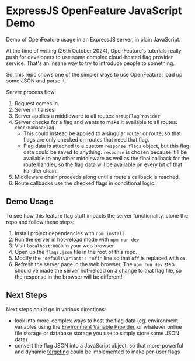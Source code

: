 # ExpressJS OpenFeature JavaScript Demo

Demo of OpenFeature usage in an ExpressJS server, in plain JavaScript.

At the time of writing (26th October 2024), OpenFeature's tutorials really push for developers to use some complex cloud-hosted flag provider service. That's an insane way to try to introduce people to something. 

So, this repo shows one of the simpler ways to use OpenFeature: load up some JSON and parse it. 

Server process flow:

1. Request comes in.
2. Server initialises.
3. Server applies a middleware to all routes: `setUpFlagProvider`
4. Server checks for a flag and wants to make it available to all routes: `checkBananaFlag`
	- This could instead be applied to a singular router or route, so that flags are only checked on routes that need that flag.
	- Flag data is attached to a custom `response.flags` object, but this flag data could be saved to anything. `response` is chosen because it'll be available to any other middleware as well as the final callback for the route handler, so the flag data will be available on every bit of that handler chain.
5. Middleware chain proceeds along until a route's callback is reached.
6. Route callbacks use the checked flags in conditional logic.



## Demo Usage

To see how this feature flag stuff impacts the server functionality, clone the repo and follow these steps:

1. Install project dependencies with `npm install`
2. Run the server in hot-reload mode with `npm run dev`
3. Visit `localhost:8080` in your web browser.
4. Open up the `flags.json` file in the root of this repo.
5. Modify the `"defaultVariant": "off"` line so that `off` is replaced with `on`.
6. Refresh the server page in the web browser. The `npm run dev` step should've made the server hot-reload on a change to that flag file, so the response in the browser will be different!

## Next Steps

Next steps could go in various directions:

- look into more-complex ways to host the flag data (eg. environment variables using the [Environment Variable Provider](https://github.com/open-feature/js-sdk-contrib/tree/main/libs/providers/env-var), or whatever online file storage or database storage you use to simply store some JSON data)
- convert the flag JSON into a JavaScript object, so that more-powerful and dynamic [targeting](https://openfeature.dev/docs/reference/technologies/server/javascript/#targeting) could be implemented to make per-user flags